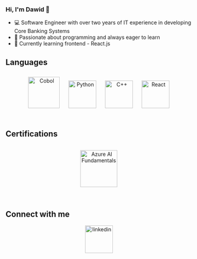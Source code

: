 ### Hi, I'm Dawid 👋
- 💻 Software Engineer with over two years of IT experience in developing Core Banking Systems
- 🚀 Passionate about programming and always eager to learn
- 🌱 Currently learning frontend - React.js

## Languages
<div align="center">
<img style="margin: 10px" src="https://www.svgrepo.com/show/373510/cobol.svg" alt="Cobol" height="85" />
<img style="margin: 10px" src="https://upload.wikimedia.org/wikipedia/commons/c/c3/Python-logo-notext.svg" alt="Python" height="75" />
<img style="margin: 10px" src="https://upload.wikimedia.org/wikipedia/commons/1/18/ISO_C%2B%2B_Logo.svg" alt="C++" height="75" />
<img style="margin: 10px" src="https://upload.wikimedia.org/wikipedia/commons/thumb/3/30/React_Logo_SVG.svg/1024px-React_Logo_SVG.svg.png" alt="React" height="75" />
</div>
  
<br/> 

## Certifications
<div align="center">
<a href="https://learn.microsoft.com/en-us/users/glowackidawid-9897/credentials/97e65ec13b57050b?ref=https%3A%2F%2F" target="_blank">
<img style="margin: 15px" src="https://learn.microsoft.com/media/learn/certification/badges/microsoft-certified-fundamentals-badge.svg" alt="Azure AI Fundamentals" height="100" /> 
</a>
</div>

<br/>

## Connect with me  
<div align="center">
<a href="https://www.linkedin.com/in/dawidglowacki" target="_blank">
<img src=https://upload.wikimedia.org/wikipedia/commons/thumb/8/81/LinkedIn_icon.svg/72px-LinkedIn_icon.svg.png alt=linkedin height="75" style="margin-bottom: 5px;" />
</a>  
</div>    

<br/>  
